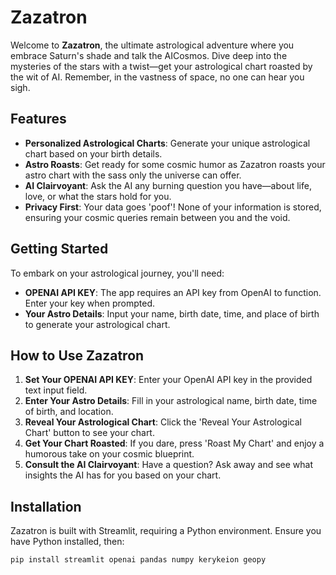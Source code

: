 # Zazatron

Welcome to **Zazatron**, the ultimate astrological adventure where you embrace Saturn's shade and talk the AICosmos. Dive deep into the mysteries of the stars with a twist—get your astrological chart roasted by the wit of AI. Remember, in the vastness of space, no one can hear you sigh.

## Features

- **Personalized Astrological Charts**: Generate your unique astrological chart based on your birth details.
- **Astro Roasts**: Get ready for some cosmic humor as Zazatron roasts your astro chart with the sass only the universe can offer.
- **AI Clairvoyant**: Ask the AI any burning question you have—about life, love, or what the stars hold for you.
- **Privacy First**: Your data goes 'poof'! None of your information is stored, ensuring your cosmic queries remain between you and the void.

## Getting Started

To embark on your astrological journey, you'll need:

- **OPENAI API KEY**: The app requires an API key from OpenAI to function. Enter your key when prompted.
- **Your Astro Details**: Input your name, birth date, time, and place of birth to generate your astrological chart.

## How to Use Zazatron

1. **Set Your OPENAI API KEY**: Enter your OpenAI API key in the provided text input field.
2. **Enter Your Astro Details**: Fill in your astrological name, birth date, time of birth, and location.
3. **Reveal Your Astrological Chart**: Click the 'Reveal Your Astrological Chart' button to see your chart.
4. **Get Your Chart Roasted**: If you dare, press 'Roast My Chart' and enjoy a humorous take on your cosmic blueprint.
5. **Consult the AI Clairvoyant**: Have a question? Ask away and see what insights the AI has for you based on your chart.

## Installation

Zazatron is built with Streamlit, requiring a Python environment. Ensure you have Python installed, then:

```sh
pip install streamlit openai pandas numpy kerykeion geopy

